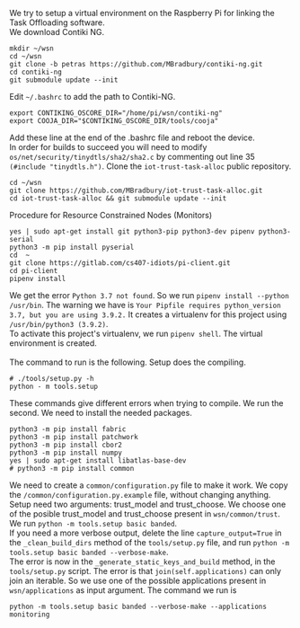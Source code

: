 We try to setup a virtual environment on the Raspberry Pi for linking the Task Offloading software.\
We download Contiki NG.
```
mkdir ~/wsn
cd ~/wsn
git clone -b petras https://github.com/MBradbury/contiki-ng.git
cd contiki-ng
git submodule update --init
```
Edit `~/.bashrc` to add the path to Contiki-NG. 
```
export CONTIKING_OSCORE_DIR="/home/pi/wsn/contiki-ng"
export COOJA_DIR="$CONTIKING_OSCORE_DIR/tools/cooja"
```
Add these line at the end of the .bashrc file and reboot the device.\
In order for builds to succeed you will need to modify `os/net/security/tinydtls/sha2/sha2.c` by commenting out line 35 `(#include "tinydtls.h")`.
Clone the `iot-trust-task-alloc` public repository.
```
cd ~/wsn
git clone https://github.com/MBradbury/iot-trust-task-alloc.git
cd iot-trust-task-alloc && git submodule update --init
```
Procedure for Resource Constrained Nodes (Monitors)
```
yes | sudo apt-get install git python3-pip python3-dev pipenv python3-serial
python3 -m pip install pyserial
cd  ~
git clone https://gitlab.com/cs407-idiots/pi-client.git
cd pi-client
pipenv install
```
We get the error `Python 3.7 not found`. So we run `pipenv install --python /usr/bin`. The warning we have is `Your Pipfile requires python_version 3.7, but you are using 3.9.2.` It creates a virtualenv for this project using `/usr/bin/python3 (3.9.2)`.\
To activate this project's virtualenv, we run `pipenv shell`. The virtual environment is created. \
\
The command to run is the following. Setup does the compiling. 
```
# ./tools/setup.py -h
python - m tools.setup 
```
These commands give different errors when trying to compile. We run the second. 
We need to install the needed packages.
```
python3 -m pip install fabric
python3 -m pip install patchwork
python3 -m pip install cbor2
python3 -m pip install numpy
yes | sudo apt-get install libatlas-base-dev
# python3 -m pip install common
```
We need to create a `common/configuration.py` file to make it work. We copy the `/common/configuration.py.example` file, without changing anything.\
Setup need two arguments: trust_model and trust_choose. We choose one of the posible trust_model and trust_choose present in `wsn/common/trust`. \
We run `python -m tools.setup basic banded`.\
If you need a more verbose output, delete the line `capture_output=True` in the `_clean_build_dirs` method of the `tools/setup.py` file, and run `python -m tools.setup basic banded --verbose-make`.\
The error is now in the `_generate_static_keys_and_build` method, in the `tools/setup.py` script. The error is that `join(self.applications)` can only join an iterable. So we use one of the possible applications present in `wsn/applications` as input argument. The command we run is
```
python -m tools.setup basic banded --verbose-make --applications monitoring
```









